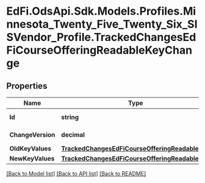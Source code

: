 # EdFi.OdsApi.Sdk.Models.Profiles.Minnesota_Twenty_Five_Twenty_Six_SISVendor_Profile.TrackedChangesEdFiCourseOfferingReadableKeyChange

## Properties

Name | Type | Description | Notes
------------ | ------------- | ------------- | -------------
**Id** | **string** | Resource identifier | [optional] 
**ChangeVersion** | **decimal** | Change version | [optional] 
**OldKeyValues** | [**TrackedChangesEdFiCourseOfferingReadableKey**](TrackedChangesEdFiCourseOfferingReadableKey.md) |  | [optional] 
**NewKeyValues** | [**TrackedChangesEdFiCourseOfferingReadableKey**](TrackedChangesEdFiCourseOfferingReadableKey.md) |  | [optional] 

[[Back to Model list]](../README.md#documentation-for-models) [[Back to API list]](../README.md#documentation-for-api-endpoints) [[Back to README]](../README.md)

